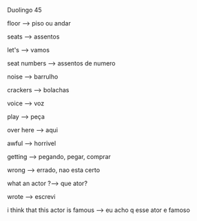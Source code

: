 <p>Duolingo 45</p>
<p>floor --> piso ou andar</p>
<p>seats --> assentos</p>
<p>let's --> vamos</p>
<p>seat numbers --> assentos de numero</p>
<p>noise --> barrulho</p>
<p>crackers --> bolachas</p>
<p>voice --> voz</p>
<p>play --> peça</p>
<p>over here --> aqui</p>
<p>awful --> horrivel</p>
<p>getting --> pegando, pegar, comprar</p>
<p>wrong --> errado, nao esta certo</p>
<p>what an actor ?--> que ator?</p>
<p>wrote  --> escrevi</p>
<p>i think that this actor is famous --> eu acho q esse ator e famoso</p>
